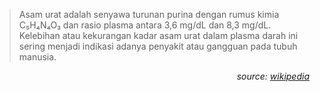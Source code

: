 > Asam urat adalah senyawa turunan purina dengan rumus kimia C₅H₄N₄O₃ dan rasio plasma antara 3,6 mg/dL dan 8,3 mg/dL. Kelebihan atau kekurangan kadar asam urat dalam plasma darah ini sering menjadi indikasi adanya penyakit atau gangguan pada tubuh manusia. 

<p align="right">
  <i>source: <a href="https://id.wikipedia.org/wiki/Asam_urat">wikipedia</a></i>
</p>
